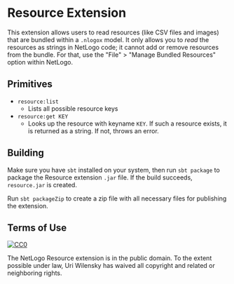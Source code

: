 # Resource Extension

This extension allows users to read resources (like CSV files and images) that are bundled within a `.nlogox` model.  It only allows you to *read* the resources as strings in NetLogo code; it cannot add or remove resources from the bundle.  For that, use the "File" > "Manage Bundled Resources" option within NetLogo.

## Primitives

  * `resource:list`
    * Lists all possible resource keys
  * `resource:get KEY`
    * Looks up the resource with keyname `KEY`.  If such a resource exists, it is returned as a string.  If not, throws an error.

## Building

Make sure you have `sbt` installed on your system, then run `sbt package` to package the Resource extension `.jar` file.  If the build succeeds, `resource.jar` is created.

Run `sbt packageZip` to create a zip file with all necessary files for publishing the extension.

## Terms of Use

[![CC0](http://i.creativecommons.org/p/zero/1.0/88x31.png)](http://creativecommons.org/publicdomain/zero/1.0/)

The NetLogo Resource extension is in the public domain.  To the extent possible under law, Uri Wilensky has waived all copyright and related or neighboring rights.
